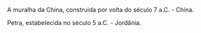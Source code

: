A muralha da China, construida por volta do século 7 a.C. - China.

Petra, estabelecida no século 5 a.C. - Jordânia.


